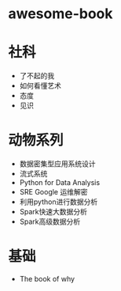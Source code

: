 # awesome-book

# 社科
* 了不起的我
* 如何看懂艺术
* 态度
* 见识

# 动物系列
* 数据密集型应用系统设计
* 流式系统
* Python for Data Analysis
* SRE Google 运维解密
* 利用python进行数据分析
* Spark快速大数据分析
* Spark高级数据分析

# 基础
* The book of why
